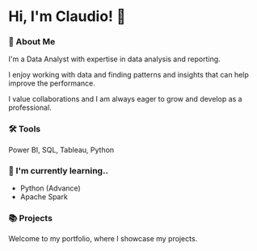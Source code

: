 
# Hi, I'm Claudio! 👋


### 🚀 About Me
I'm a Data Analyst with expertise in data analysis and reporting.

I enjoy working with data and finding patterns and insights that can help improve the performance. 

I value collaborations and I am always eager to grow and develop as a professional.



### 🛠 Tools
Power BI, SQL, Tableau, Python



### 🌱 I'm currently learning..
* Python (Advance)
* Apache Spark 



### 📚 Projects
Welcome to my portfolio, where I showcase my projects.
